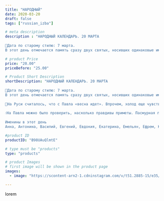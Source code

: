 ```yaml
---
title: "НАРОДНЫЙ"
date: 2020-03-20
draft: false
tags: ["russian_izba"]

# meta description
description : "НАРОДНЫЙ КАЛЕНДАРЬ. 20 МАРТА
⠀
📅Дата по старому стилю: 7 марта.
В этот день отмечается память сразу двух святых, носивших одинаковые имена, — преподобного Павла"

# product Price
price: "20.00"
priceBefore: "25.00"

# Product Short Description
shortDescription: "НАРОДНЫЙ КАЛЕНДАРЬ. 20 МАРТА
⠀
📅Дата по старому стилю: 7 марта.
В этот день отмечается память сразу двух святых, носивших одинаковые имена, — преподобного Павла Препростого, жившего в 4 веке, и святителя Павла Исповедника, епископа Прусиадского, жившего в 9 веке.
⠀
🌿На Руси считалось, что с Павла «весна идет». Впрочем, холод еще чувствовался: «С крыш капает, а за нос цапает»; «Весна непостоянная, как мачеха: то повеет теплом, то нагонит холодов»; «Весна да осень — на дню погод восемь». Тем не менее, тепло неизбежно наступало, снежный покров таял все быстрее. Порой с крыш срывались пласты снега и льда — по народному поверью, это падали на землю грехи тяжкие. Поэтому в этот день следовало молиться иконе Божией Матери «Споручница грешных».
⠀
💧На Павла можно было проверить, насколько правдивы приметы. Пасмурная погода к ночи предвещала заморозок на следующий день. А вот обильная капель с сосулек обещала хороший урожай льна и конопли летом.
⠀
Именины в этот день
Анна, Антонина, Василий, Евгений, Евдокия, Екатерина, Емельян, Ефрем, Ксения, Мария, Надежда, Николай, Павел"

#product ID
productID: "B98UAuQlmtE"

# type must be "products"
type: "products"

# product Images
# first image will be shown in the product page
images:
  - image: "https://scontent-arn2-1.cdninstagram.com/v/t51.2885-15/e35/90232822_535379400692966_5040302510555573494_n.jpg?_nc_ht=scontent-arn2-1.cdninstagram.com&_nc_cat=102&_nc_ohc=5Pg5avb6Js4AX9Tg54u&tp=1&oh=a8dd096fb9b2987983e1a6a4af8c3700&oe=604EECC0&ig_cache_key=MjI2ODc3NjMyMjg4ODUyNjY2MA%3D%3D.2"

---
```

lorem
